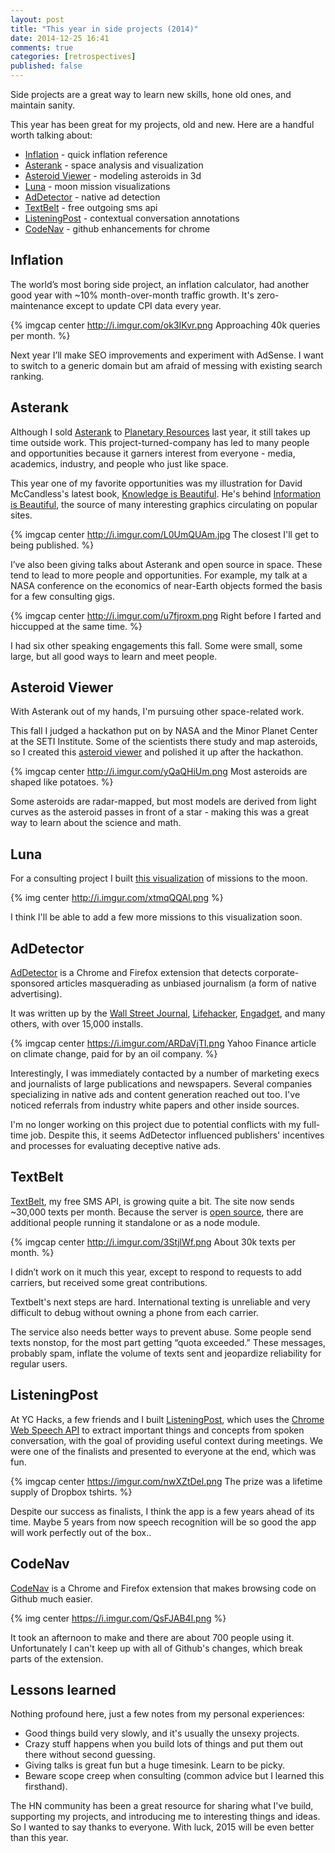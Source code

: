 ```yaml
---
layout: post
title: "This year in side projects (2014)"
date: 2014-12-25 16:41
comments: true
categories: [retrospectives]
published: false
---
```


Side projects are a great way to learn new skills, hone old ones, and maintain sanity.

This year has been great for my projects, old and new.  Here are a handful worth talking about:

* [Inflation](http://in2013dollars.com) - quick inflation reference
* [Asterank](http://asterank.com) - space analysis and visualization
* [Asteroid Viewer](http://ianwww.com/asteroid-viewer) - modeling asteroids in 3d
* [Luna](http://ianww.com/moonviz) - moon mission visualizations
* [AdDetector](http://ianww.com/ad-detector) - native ad detection
* [TextBelt](http://textbelt.com) - free outgoing sms api
* [ListeningPost](http://bunkmates.co) - contextual conversation annotations
* [CodeNav](http://ianww.com/codenav) - github enhancements for chrome

<!-- more -->

## Inflation

The world’s most boring side project, an inflation calculator, had another good year with ~10% month-over-month traffic growth.  It's zero-maintenance except to update CPI data every year.

{% imgcap center http://i.imgur.com/ok3IKvr.png Approaching 40k queries per month. %}

Next year I’ll make SEO improvements and experiment with AdSense.  I want to switch to a generic domain but am afraid of messing with existing search ranking.

## Asterank

Although I sold [Asterank](http://asterank.com) to [Planetary Resources](http://planetaryresources.com) last year, it still takes up time outside work.  This project-turned-company has led to many people and opportunities because it garners interest from everyone - media, academics, industry, and people who just like space.

This year one of my favorite opportunities was my illustration for David McCandless's latest book, [Knowledge is Beautiful](http://smile.amazon.com/Knowledge-Beautiful-Impossible-Invisible-Connections-Visualized/dp/0062188224?sa-no-redirect=1). He's behind [Information is Beautiful](https://www.facebook.com/informationisbeautiful), the source of many interesting graphics circulating on popular sites.

{% imgcap center http://i.imgur.com/L0UmQUAm.jpg The closest I'll get to being published. %}

I’ve also been giving talks about Asterank and open source in space.  These tend to lead to more people and opportunities.  For example, my talk at a NASA conference on the economics of near-Earth objects formed the basis for a few consulting gigs.

{% imgcap center http://i.imgur.com/u7fjroxm.png Right before I farted and hiccupped at the same time. %}

I had six other speaking engagements this fall.  Some were small, some large, but all good ways to learn and meet people.

## Asteroid Viewer

With Asterank out of my hands, I'm pursuing other space-related work.

This fall I judged a hackathon put on by NASA and the Minor Planet Center at the SETI Institute.  Some of the scientists there study and map asteroids, so I created this [asteroid viewer](http://ianww.com/asteroid-viewer) and polished it up after the hackathon.

{% imgcap center http://i.imgur.com/yQaQHiUm.png Most asteroids are shaped like potatoes. %}

Some asteroids are radar-mapped, but most models are derived from light curves as the asteroid passes in front of a star - making this was a great way to learn about the science and math.

## Luna

For a consulting project I built [this visualization](http://ianww.com/moonviz) of missions to the moon.

{% img center http://i.imgur.com/xtmqQQAl.png %}

I think I'll be able to add a few more missions to this visualization soon.

## AdDetector

[AdDetector](http://ianww.com/ad-detector) is a Chrome and Firefox extension that detects corporate-sponsored articles masquerading as unbiased journalism (a form of native advertising).

It was written up by the [Wall Street Journal](http://blogs.wsj.com/cmo/2014/08/20/ad-detector-native-ads/), [Lifehacker](http://lifehacker.com/addetector-notifies-you-if-a-story-you-re-reading-is-sp-1640980949), [Engadget](http://www.engadget.com/2014/08/21/browser-plug-in-sponsored-content/), and many others, with over 15,000 installs.

{% imgcap center https://i.imgur.com/ARDaVjTl.png Yahoo Finance article on climate change, paid for by an oil company. %}

Interestingly, I was immediately contacted by a number of marketing execs and journalists of large publications and newspapers.  Several companies specializing in native ads and content generation reached out too.  I've noticed referrals from industry white papers and other inside sources.

I'm no longer working on this project due to potential conflicts with my full-time job.  Despite this, it seems AdDetector influenced publishers' incentives and processes for evaluating deceptive native ads.

## TextBelt

[TextBelt](http://textbelt.com), my free SMS API, is growing quite a bit.  The site now sends ~30,000 texts per month.  Because the server is [open source](http://github.com/typpo/textbelt), there are additional people running it standalone or as a node module.

{% imgcap center http://i.imgur.com/3StjlWf.png About 30k texts per month. %}

I didn’t work on it much this year, except to respond to requests to add carriers, but received some great contributions.

Textbelt's next steps are hard.  International texting is unreliable and very difficult to debug without owning a phone from each carrier.

The service also needs better ways to prevent abuse.  Some people send texts nonstop, for the most part getting “quota exceeded.”  These messages, probably spam, inflate the volume of texts sent and jeopardize reliability for regular users.

## ListeningPost

At YC Hacks, a few friends and I built [ListeningPost](http://www.bunkmates.co/), which uses the [Chrome Web Speech API](http://updates.html5rocks.com/2013/01/Voice-Driven-Web-Apps-Introduction-to-the-Web-Speech-API) to extract important things and concepts from spoken conversation, with the goal of providing useful context during meetings.  We were one of the finalists and presented to everyone at the end, which was fun.

{% imgcap center https://imgur.com/nwXZtDel.png The prize was a lifetime supply of Dropbox tshirts. %}

Despite our success as finalists, I think the app is a few years ahead of its time.  Maybe 5 years from now speech recognition will be so good the app will work perfectly out of the box..

## CodeNav

[CodeNav](http://ianww.com/codenav) is a Chrome and Firefox extension that makes browsing code on Github much easier.

{% img center https://i.imgur.com/QsFJAB4l.png %}

It took an afternoon to make and there are about 700 people using it.  Unfortunately I can't keep up with all of Github's changes, which break parts of the extension.

## Lessons learned

Nothing profound here, just a few notes from my personal experiences:

  * Good things build very slowly, and it's usually the unsexy projects.
  * Crazy stuff happens when you build lots of things and put them out there without second guessing.
  * Giving talks is great fun but a huge timesink.  Learn to be picky.
  * Beware scope creep when consulting (common advice but I learned this firsthand).
  
The HN community has been a great resource for sharing what I've build, supporting my projects, and introducing me to interesting things and ideas.  So I wanted to say thanks to everyone.  With luck, 2015 will be even better than this year.